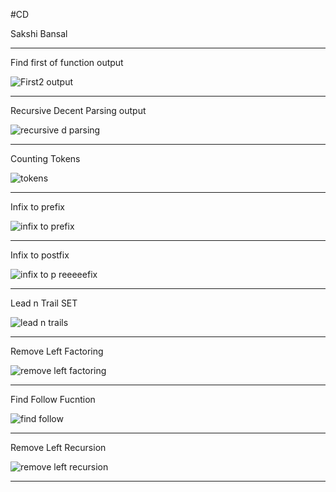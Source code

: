 #CD

Sakshi Bansal

**************************************************************************************************************************************************
Find first of function output

![First2 output](https://user-images.githubusercontent.com/69623096/95316177-1afdb400-08b1-11eb-8f8b-57f3c7e85cc0.png)

**************************************************************************************************************************************************

Recursive Decent Parsing output

![recursive d parsing](https://user-images.githubusercontent.com/69623096/95318944-dd028f00-08b4-11eb-92dd-4a536da47e85.PNG)


**************************************************************************************************************************************************
Counting Tokens

![tokens](https://user-images.githubusercontent.com/69623096/95319974-636ba080-08b6-11eb-8fb7-5d5e195345b6.PNG)

**************************************************************************************************************************************************

Infix to prefix

![infix to prefix](https://user-images.githubusercontent.com/69623096/95320782-9e220880-08b7-11eb-9ada-ecbbdf128565.png)

**************************************************************************************************************************************************

Infix to postfix

![infix to p reeeeefix](https://user-images.githubusercontent.com/69623096/95320898-d32e5b00-08b7-11eb-8391-18e74a743c29.png)

**************************************************************************************************************************************************

Lead n Trail SET 

![lead n trails](https://user-images.githubusercontent.com/69623096/95322942-f4447b00-08ba-11eb-91b7-83fd43a3333e.PNG)

**************************************************************************************************************************************************

Remove Left Factoring

![remove left factoring](https://user-images.githubusercontent.com/69623096/95323603-14286e80-08bc-11eb-8e3d-8d94782455ff.png)


**************************************************************************************************************************************************
Find Follow Fucntion

![find follow](https://user-images.githubusercontent.com/69623096/95324299-2656dc80-08bd-11eb-95ed-28c24af4d21c.png)

**************************************************************************************************************************************************

Remove Left Recursion


![remove left recursion](https://user-images.githubusercontent.com/69623096/95324840-f4924580-08bd-11eb-9642-7414b3bf2919.PNG)

**************************************************************************************************************************************************

